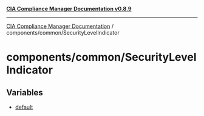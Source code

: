 [**CIA Compliance Manager Documentation v0.8.9**](../../../README.md)

***

[CIA Compliance Manager Documentation](../../../modules.md) / components/common/SecurityLevelIndicator

# components/common/SecurityLevelIndicator

## Variables

- [default](variables/default.md)
